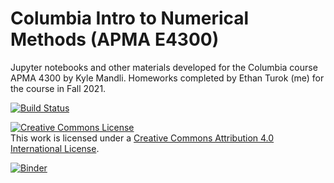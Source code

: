# Columbia Intro to Numerical Methods (APMA E4300)
Jupyter notebooks and other materials developed for the Columbia course APMA 4300 by Kyle Mandli.
Homeworks completed by Ethan Turok (me) for the course in Fall 2021.

[![Build Status](https://travis-ci.org/mandli/intro-numerical-methods.svg)](https://travis-ci.org/mandli/intro-numerical-methods)

<a rel="license" href="http://creativecommons.org/licenses/by/4.0/"><img alt="Creative Commons License" style="border-width:0" src="https://i.creativecommons.org/l/by/4.0/88x31.png" /></a><br />This work is licensed under a <a rel="license" href="http://creativecommons.org/licenses/by/4.0/">Creative Commons Attribution 4.0 International License</a>.

[![Binder](http://mybinder.org/badge.svg)](http://mybinder.org:/repo/mandli/intro-numerical-methods)
